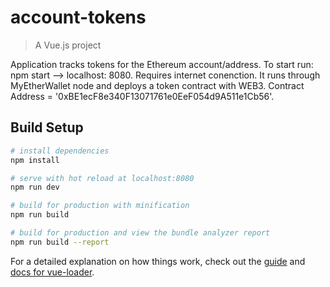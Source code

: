 # account-tokens

> A Vue.js project

  Application tracks tokens for the Ethereum account/address. To start run: npm start --> localhost: 8080. Requires internet conenction. It runs through MyEtherWallet node and deploys a token contract with WEB3.
  Contract Address = '0xBE1ecF8e340F13071761e0EeF054d9A511e1Cb56'.

## Build Setup

``` bash
# install dependencies
npm install

# serve with hot reload at localhost:8080
npm run dev

# build for production with minification
npm run build

# build for production and view the bundle analyzer report
npm run build --report
```

For a detailed explanation on how things work, check out the [guide](http://vuejs-templates.github.io/webpack/) and [docs for vue-loader](http://vuejs.github.io/vue-loader).
